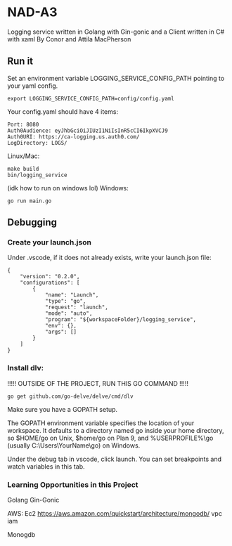 # NAD-A3
Logging service written in Golang with Gin-gonic and a Client written in C# with xaml
By Conor and Attila MacPherson

## Run it

Set an environment variable LOGGING_SERVICE_CONFIG_PATH pointing to your yaml config.
```
export LOGGING_SERVICE_CONFIG_PATH=config/config.yaml
```

Your config.yaml should have 4 items:
```
Port: 8080
Auth0Audience: eyJhbGciOiJIUzI1NiIsInR5cCI6IkpXVCJ9
Auth0URI: https://ca-logging.us.auth0.com/
LogDirectory: LOGS/
```

Linux/Mac:
```
make build
bin/logging_service
```

(idk how to run on windows lol)
Windows: 
```
go run main.go
```




## Debugging

### Create your launch.json

Under .vscode, if it does not already exists, write your launch.json file:

```
{
	"version": "0.2.0",
	"configurations": [
		{
			"name": "Launch",
			"type": "go",
			"request": "launch",
			"mode": "auto",
			"program": "${workspaceFolder}/logging_service",
			"env": {},
			"args": []
		}
	]
}
```

### Install dlv:

!!!!! OUTSIDE OF THE PROJECT, RUN THIS GO COMMAND !!!!!

```
go get github.com/go-delve/delve/cmd/dlv
```

Make sure you have a GOPATH setup.

The GOPATH environment variable specifies the location of your workspace. It defaults to a directory named go inside your home directory, so $HOME/go on Unix, $home/go on Plan 9, and %USERPROFILE%\go (usually C:\Users\YourName\go) on Windows.

Under the debug tab in vscode, click launch. You can set breakpoints and watch variables in this tab.


### Learning Opportunities in this Project

Golang
Gin-Gonic

AWS:
Ec2
https://aws.amazon.com/quickstart/architecture/mongodb/
	vpc
	iam
	

Monogdb